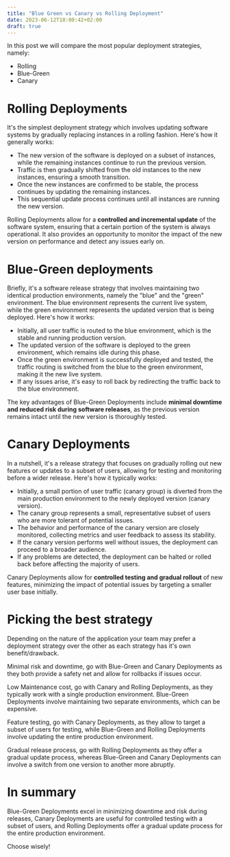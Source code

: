 ```yaml
---
title: "Blue Green vs Canary vs Rolling Deployment"
date: 2023-06-12T18:00:42+02:00
draft: true
---
```


In this post we will compare the most popular deployment strategies, namely:

- Rolling
- Blue-Green
- Canary


# Rolling Deployments

It's the simplest deployment strategy which involves updating software systems by gradually replacing instances in a rolling fashion. Here's how it generally works:

- The new version of the software is deployed on a subset of instances, while the remaining instances continue to run the previous version.
- Traffic is then gradually shifted from the old instances to the new instances, ensuring a smooth transition.
- Once the new instances are confirmed to be stable, the process continues by updating the remaining instances.
- This sequential update process continues until all instances are running the new version.

Rolling Deployments allow for a **controlled and incremental update** of the software system, ensuring that a certain portion of the system is always operational. It also provides an opportunity to monitor the impact of the new version on performance and detect any issues early on.


# Blue-Green deployments

Briefly, it's a software release strategy that involves maintaining two identical production environments, namely the "blue" and the "green" environment. The blue environment represents the current live system, while the green environment represents the updated version that is being deployed. Here's how it works:

- Initially, all user traffic is routed to the blue environment, which is the stable and running production version.
- The updated version of the software is deployed to the green environment, which remains idle during this phase.
- Once the green environment is successfully deployed and tested, the traffic routing is switched from the blue to the green environment, making it the new live system.
- If any issues arise, it's easy to roll back by redirecting the traffic back to the blue environment.

The key advantages of Blue-Green Deployments include **minimal downtime and reduced risk during software releases**, as the previous version remains intact until the new version is thoroughly tested.

# Canary Deployments

In a nutshell, it's a release strategy that focuses on gradually rolling out new features or updates to a subset of users, allowing for testing and monitoring before a wider release. Here's how it typically works:

- Initially, a small portion of user traffic (canary group) is diverted from the main production environment to the newly deployed version (canary version).
- The canary group represents a small, representative subset of users who are more tolerant of potential issues.
- The behavior and performance of the canary version are closely monitored, collecting metrics and user feedback to assess its stability.
- If the canary version performs well without issues, the deployment can proceed to a broader audience.
- If any problems are detected, the deployment can be halted or rolled back before affecting the majority of users.

Canary Deployments allow for **controlled testing and gradual rollout** of new features, minimizing the impact of potential issues by targeting a smaller user base initially.


# Picking the best strategy

Depending on the nature of the application your team may prefer a deployment strategy over the other as each strategy has it's own benefit/drawback.

Minimal risk and downtime, go with Blue-Green and Canary Deployments as they both provide a safety net and allow for rollbacks if issues occur.

Low Maintenance cost, go with Canary and Rolling Deployments, as they typically work with a single production environment. Blue-Green Deployments involve maintaining two separate environments, which can be expensive.  

Feature testing, go with Canary Deployments, as they allow to target a subset of users for testing, while Blue-Green and Rolling Deployments involve updating the entire production environment.

Gradual release process, go with Rolling Deployments as they offer a gradual update process, whereas Blue-Green and Canary Deployments can involve a switch from one version to another more abruptly.

# In summary

Blue-Green Deployments excel in minimizing downtime and risk during releases, Canary Deployments are useful for controlled testing with a subset of users, and Rolling Deployments offer a gradual update process for the entire production environment.

Choose wisely!